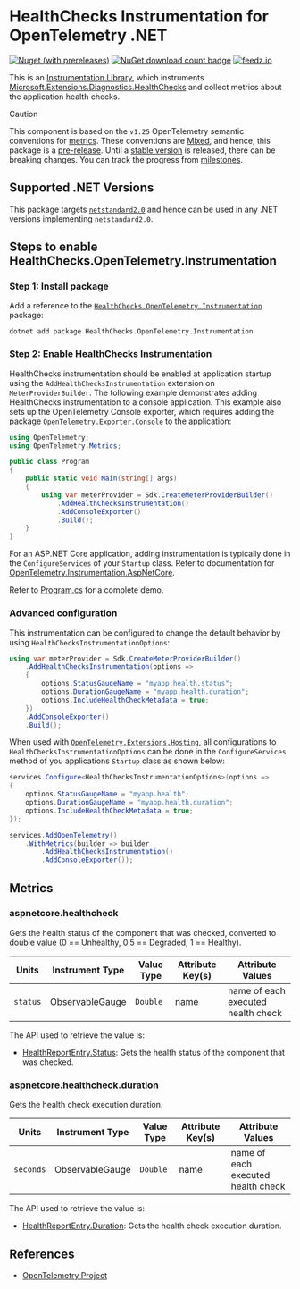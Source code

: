 # HealthChecks Instrumentation for OpenTelemetry .NET

[![Nuget (with prereleases)](https://img.shields.io/nuget/v/HealthChecks.OpenTelemetry.Instrumentation)](https://www.nuget.org/packages/HealthChecks.OpenTelemetry.Instrumentation)
[![NuGet download count badge](https://img.shields.io/nuget/dt/HealthChecks.OpenTelemetry.Instrumentation)](https://www.nuget.org/packages/HealthChecks.OpenTelemetry.Instrumentation)
[![feedz.io](https://img.shields.io/badge/endpoint.svg?url=https%3A%2F%2Ff.feedz.io%2Fgowon%2Fpre-release%2Fshield%2FHealthChecks.OpenTelemetry.Instrumentation%2Flatest)](https://f.feedz.io/gowon/pre-release/packages/HealthChecks.OpenTelemetry.Instrumentation/latest/download)

This is an [Instrumentation Library](https://github.com/open-telemetry/opentelemetry-specification/blob/main/specification/glossary.md#instrumentation-library), which instruments [Microsoft.Extensions.Diagnostics.HealthChecks](https://learn.microsoft.com/en-us/aspnet/core/host-and-deploy/health-checks) and collect metrics about the application health checks.

> [!CAUTION]
> This component is based on the `v1.25` OpenTelemetry semantic conventions for [metrics](https://github.com/open-telemetry/semantic-conventions/blob/v1.25.0/docs/general/metrics.md). These conventions are [Mixed](https://github.com/open-telemetry/opentelemetry-specification/blob/main/specification/document-status.md), and hence, this package is a [pre-release](https://github.com/open-telemetry/opentelemetry-dotnet/blob/main/VERSIONING.md#pre-releases). Until a [stable version](https://github.com/open-telemetry/opentelemetry-specification/blob/main/specification/telemetry-stability.md) is released, there can be breaking changes. You can track the progress from [milestones](https://github.com/gowon/HealthChecks.OpenTelemetry.Instrumentation/milestone/1).

## Supported .NET Versions

This package targets [`netstandard2.0`](https://docs.microsoft.com/dotnet/standard/net-standard#net-implementation-support) and hence can be used in any .NET versions implementing `netstandard2.0`.

## Steps to enable HealthChecks.OpenTelemetry.Instrumentation

### Step 1: Install package

Add a reference to the [`HealthChecks.OpenTelemetry.Instrumentation`](https://www.nuget.org/packages/HealthChecks.OpenTelemetry.Instrumentation) package:

```shell
dotnet add package HealthChecks.OpenTelemetry.Instrumentation
```

### Step 2: Enable HealthChecks Instrumentation

HealthChecks instrumentation should be enabled at application startup using the `AddHealthChecksInstrumentation` extension on `MeterProviderBuilder`. The following example demonstrates adding HealthChecks instrumentation to a console application. This example also sets up the OpenTelemetry Console exporter, which requires adding the package [`OpenTelemetry.Exporter.Console`](https://github.com/open-telemetry/opentelemetry-dotnet/blob/main/src/OpenTelemetry.Exporter.Console/README.md) to the application:

```csharp
using OpenTelemetry;
using OpenTelemetry.Metrics;

public class Program
{
    public static void Main(string[] args)
    {
        using var meterProvider = Sdk.CreateMeterProviderBuilder()
            .AddHealthChecksInstrumentation()
            .AddConsoleExporter()
            .Build();
    }
}
```

For an ASP.NET Core application, adding instrumentation is typically done in the `ConfigureServices` of your `Startup` class. Refer to documentation for [OpenTelemetry.Instrumentation.AspNetCore](https://github.com/open-telemetry/opentelemetry-dotnet/blob/main/src/OpenTelemetry.Instrumentation.AspNetCore/README.md).

Refer to [Program.cs](samples/SampleApi/Program.cs) for a complete demo.

### Advanced configuration

This instrumentation can be configured to change the default behavior by using `HealthChecksInstrumentationOptions`:

```csharp
using var meterProvider = Sdk.CreateMeterProviderBuilder()
    .AddHealthChecksInstrumentation(options =>
    {
        options.StatusGaugeName = "myapp.health.status";
        options.DurationGaugeName = "myapp.health.duration";
        options.IncludeHealthCheckMetadata = true;
    })
    .AddConsoleExporter()
    .Build();
```

When used with [`OpenTelemetry.Extensions.Hosting`](https://github.com/open-telemetry/opentelemetry-dotnet/blob/main/src/OpenTelemetry.Extensions.Hosting/README.md), all configurations to `HealthChecksInstrumentationOptions` can be done in the `ConfigureServices` method of you applications `Startup` class as shown below:

```csharp
services.Configure<HealthChecksInstrumentationOptions>(options =>
{
    options.StatusGaugeName = "myapp.health";
    options.DurationGaugeName = "myapp.health.duration";
    options.IncludeHealthCheckMetadata = true;
});

services.AddOpenTelemetry()
    .WithMetrics(builder => builder
        .AddHealthChecksInstrumentation()
        .AddConsoleExporter());
```

## Metrics

### aspnetcore.healthcheck

Gets the health status of the component that was checked, converted to double value (0 == Unhealthy, 0.5 == Degraded, 1 == Healthy).

| Units | Instrument Type | Value Type | Attribute Key(s) | Attribute Values |
|-|-|-|-|-|
| `status` | ObservableGauge | `Double`    | name       | name of each executed health check |

The API used to retrieve the value is:

- [HealthReportEntry.Status](https://learn.microsoft.com/en-us/dotnet/api/microsoft.extensions.diagnostics.healthchecks.healthreportentry.status): Gets the health status of the component that was checked.

### aspnetcore.healthcheck.duration

Gets the health check execution duration.

| Units | Instrument Type | Value Type | Attribute Key(s) | Attribute Values |
|-|-|-|-|-|
| `seconds` | ObservableGauge | `Double`    | name       | name of each executed health check |

The API used to retrieve the value is:

- [HealthReportEntry.Duration](https://learn.microsoft.com/en-us/dotnet/api/microsoft.extensions.diagnostics.healthchecks.healthreportentry.duration): Gets the health check execution duration.

## References

- [OpenTelemetry Project](https://opentelemetry.io/)
